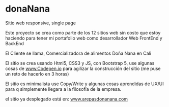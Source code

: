 # donaNana
Sitio web responsive, single page

Este proyecto se crea como parte de los 12 sitios web sin costo que estoy haciendo para tener mi portafolio web como desarrollador Web FrontEnd y BackEnd

El Cliente se llama, Comercializadora de alimentos Doña Nana en Cali

El sitio se crea usando Html5, CSS3 y JS, con Bootstrap 5, use algunas cosas de www.Codepen.io para agilizar la construcción del sitio (me puse un reto de hacerlo en 3 horas)

El sitio es minimalista use Copy/Write y algunas cosas aprendidas de UX/UI para q simplemente llegara a la filosofía de la empresa.

el sitio ya desplegado está en: www.arepasdonanana.com
